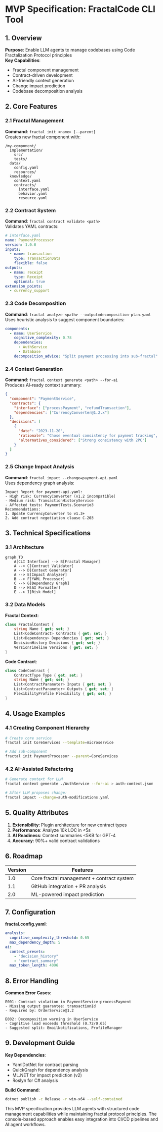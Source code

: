 # MVP Specification: FractalCode CLI Tool

## 1. Overview
**Purpose**: Enable LLM agents to manage codebases using Code Fractalization Protocol principles  
**Key Capabilities**:
- Fractal component management
- Contract-driven development
- AI-friendly context generation
- Change impact prediction
- Codebase decomposition analysis

## 2. Core Features

### 2.1 Fractal Management
**Command**: `fractal init <name> [--parent]`  
Creates new fractal component with:
```
/my-component/
  implementation/
    src/
    tests/
  data/
    config.yaml
    resources/
  knowledge/
    context.yaml
    contracts/
      interface.yaml
      behavior.yaml
      resource.yaml
```

### 2.2 Contract System
**Command**: `fractal contract validate <path>`  
Validates YAML contracts:
```yaml
# interface.yaml
name: PaymentProcessor
version: 1.0.0
inputs:
  - name: transaction
    type: TransactionData
    flexible: false
outputs:
  - name: receipt
    type: Receipt
    optional: true
extension_points:
  - currency_support
```

### 2.3 Code Decomposition
**Command**: `fractal analyze <path> --output=decomposition-plan.yaml`  
Uses heuristic analysis to suggest component boundaries:
```yaml
components:
  - name: UserService
    cognitive_complexity: 0.78
    dependencies:
      - AuthService
      - Database
    decomposition_advice: "Split payment processing into sub-fractal"
```

### 2.4 Context Generation
**Command**: `fractal context generate <path> --for-ai`  
Produces AI-ready context summary:
```json
{
  "component": "PaymentService",
  "contracts": {
    "interface": ["processPayment", "refundTransaction"],
    "dependencies": ["CurrencyConverter@1.2.x"]
  },
  "decisions": [
    {
      "date": "2023-11-20",
      "rationale": "Chose eventual consistency for payment tracking",
      "alternatives_considered": ["Strong consistency with 2PC"]
    }
  ]
}
```

### 2.5 Change Impact Analysis
**Command**: `fractal impact --change=payment-api.yaml`  
Uses dependency graph analysis:
```text
Impact Report for payment-api.yaml:
- High risk: CurrencyConverter (v1.2 incompatible)
- Medium risk: TransactionHistoryService
- Affected tests: PaymentTests.Scenario3
Recommendations:
1. Update CurrencyConverter to v1.3+
2. Add contract negotiation clause C-203
```

## 3. Technical Specifications

### 3.1 Architecture
```mermaid
graph TD
    A[CLI Interface] --> B[Fractal Manager]
    A --> C[Contract Validator]
    A --> D[Context Generator]
    A --> E[Impact Analyzer]
    B --> F[YAML Processor]
    C --> G[Dependency Graph]
    D --> H[AI Formatter]
    E --> I[Risk Model]
```

### 3.2 Data Models

**Fractal Context**:
```csharp
class FractalContext {
    string Name { get; set; }
    List<CodeContract> Contracts { get; set; }
    List<Dependency> Dependencies { get; set; }
    DecisionHistory Decisions { get; set; }
    VersionTimeline Versions { get; set; }
}
```

**Code Contract**:
```csharp
class CodeContract {
    ContractType Type { get; set; }
    string Name { get; set; }
    List<ContractParameter> Inputs { get; set; }
    List<ContractParameter> Outputs { get; set; }
    FlexibilityProfile Flexibility { get; set; }
}
```

## 4. Usage Examples

### 4.1 Creating Component Hierarchy
```bash
# Create core service
fractal init CoreServices --template=microservice

# Add sub-component
fractal init PaymentProcessor --parent=CoreServices
```

### 4.2 AI-Assisted Refactoring
```bash
# Generate context for LLM
fractal context generate ./AuthService --for-ai > auth-context.json

# After LLM proposes change:
fractal impact --change=auth-modifications.yaml
```

## 5. Quality Attributes

1. **Extensibility**: Plugin architecture for new contract types
2. **Performance**: Analyze 10k LOC in <5s
3. **AI Readiness**: Context summaries <5KB for GPT-4
4. **Accuracy**: 90%+ valid contract validations

## 6. Roadmap

| Version | Features |
|---------|----------|
| 1.0     | Core fractal management + contract system |
| 1.1     | GitHub integration + PR analysis |
| 2.0     | ML-powered impact prediction |

## 7. Configuration

**fractal.config.yaml**:
```yaml
analysis:
  cognitive_complexity_threshold: 0.65
  max_dependency_depth: 5
ai:
  context_presets: 
    - "decision_history"
    - "contract_summary"
  max_token_length: 4096
```

## 8. Error Handling

**Common Error Cases**:
```text
E001: Contract violation in PaymentService:processPayment
- Missing output guarantee: transactionId
- Required by: OrderService@1.2

E002: Decomposition warning in UserService
- Cognitive load exceeds threshold (0.72/0.65)
- Suggested split: EmailNotifications, ProfileManager
```

## 9. Development Guide

**Key Dependencies**:
- YamlDotNet for contract parsing
- QuickGraph for dependency analysis
- ML.NET for impact prediction (v2)
- Roslyn for C# analysis

**Build Command**:
```bash
dotnet publish -c Release -r win-x64 --self-contained
```

This MVP specification provides LLM agents with structured code management capabilities while maintaining fractal protocol principles. The console-based approach enables easy integration into CI/CD pipelines and AI agent workflows.